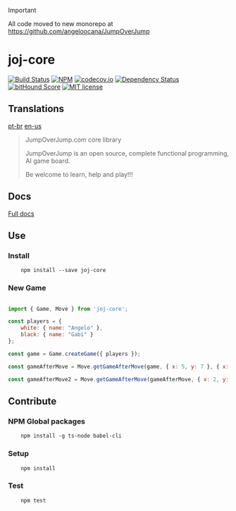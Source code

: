 > [!IMPORTANT]  
> All code moved to new monorepo at https://github.com/angeloocana/JumpOverJump

# joj-core

[![Build Status](https://travis-ci.org/angeloocana/joj-core.svg)](https://travis-ci.org/angeloocana/joj-core)
[![NPM](https://img.shields.io/npm/v/joj-core.svg)](https://www.npmjs.com/package/joj-core)
[![codecov.io](http://codecov.io/github/angeloocana/joj-core/coverage.svg)](http://codecov.io/github/angeloocana/joj-core)
[![Dependency Status](https://gemnasium.com/angeloocana/joj-core.svg)](https://gemnasium.com/angeloocana/joj-core)
[![bitHound Score](https://www.bithound.io/github/gotwarlost/istanbul/badges/score.svg)](https://www.bithound.io/github/angeloocana/joj-core)
[![MIT license](http://img.shields.io/badge/license-MIT-brightgreen.svg)](http://opensource.org/licenses/MIT)

## Translations
[pt-br](https://github.com/angeloocana/joj-core/blob/master/README.pt-br.md)
[en-us](https://github.com/angeloocana/joj-core/blob/master/README.md)

> JumpOverJump.com core library
> 
> JumpOverJump is an open source, complete functional programming, AI game board.
> 
> Be welcome to learn, help and play!!!

## Docs
[Full docs](https://angeloocana.github.io/joj-core/)


## Use

### Install
```
    npm install --save joj-core
```

### New Game

```js

import { Game, Move } from 'joj-core';

const players = {
    white: { name: "Angelo" },
    black: { name: "Gabi" }
};

const game = Game.createGame({ players });

const gameAfterMove = Move.getGameAfterMove(game, { x: 5, y: 7 }, { x: 5, y: 6 });

const gameAfterMove2 = Move.getGameAfterMove(gameAfterMove, { x: 2, y: 0 }, { x: 2, y: 1 });

```

## Contribute

### NPM Global packages
```
    npm install -g ts-node babel-cli
```

### Setup
```
    npm install   
```

### Test
```
    npm test
```
